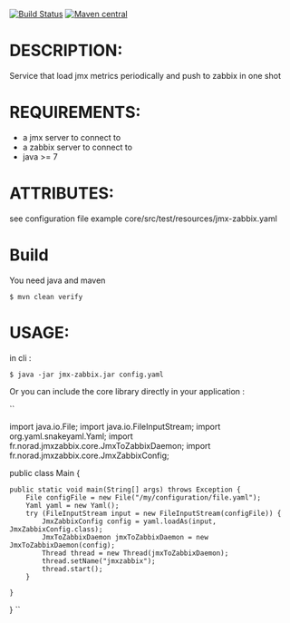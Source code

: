 [![Build Status](https://travis-ci.org/n0rad/jmx-zabbix.png)](https://travis-ci.org/n0rad/jmx-zabbix)
[![Maven central](https://maven-badges.herokuapp.com/maven-central/fr.norad.jmxzabbix/jmx-zabbix-core/badge.svg)](https://maven-badges.herokuapp.com/maven-central/fr.norad.jmxzabbix/jmx-zabbix-core)

# DESCRIPTION:

Service that load jmx metrics periodically and push to zabbix in one shot

# REQUIREMENTS:

* a jmx server to connect to
* a zabbix server to connect to
* java >= 7

# ATTRIBUTES:

see configuration file example core/src/test/resources/jmx-zabbix.yaml

# Build

You need java and maven

``
$ mvn clean verify
``

# USAGE:

in cli :

``
$ java -jar jmx-zabbix.jar config.yaml
``

Or you can include the core library directly in your application : 

``

import java.io.File;
import java.io.FileInputStream;
import org.yaml.snakeyaml.Yaml;
import fr.norad.jmxzabbix.core.JmxToZabbixDaemon;
import fr.norad.jmxzabbix.core.JmxZabbixConfig;

public class Main {

    public static void main(String[] args) throws Exception {
        File configFile = new File("/my/configuration/file.yaml");
        Yaml yaml = new Yaml();
        try (FileInputStream input = new FileInputStream(configFile)) {
            JmxZabbixConfig config = yaml.loadAs(input, JmxZabbixConfig.class);
            JmxToZabbixDaemon jmxToZabbixDaemon = new JmxToZabbixDaemon(config);
            Thread thread = new Thread(jmxToZabbixDaemon);
            thread.setName("jmxzabbix");
            thread.start();
        }

    }

}
``

